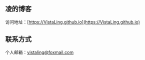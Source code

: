 ## 凌的博客

访问地址：[https://VistaLing.github.io](https://VistaLing.github.io)

## 联系方式

个人邮箱：[vistaling@foxmail.com](vistaling@foxmail.com)
